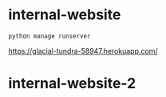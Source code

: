# internal-website

```
python manage runserver
```

https://glacial-tundra-58947.herokuapp.com/
# internal-website-2
